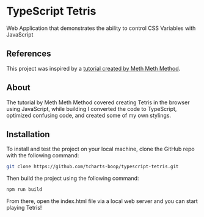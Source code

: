 # TypeScript Tetris
Web Application that demonstrates the ability to control CSS Variables with JavaScript

## References
This project was inspired by a [tutorial created by Meth Meth Method](https://youtu.be/H2aW5V46khA).

## About
The tutorial by Meth Meth Method covered creating Tetris in the browser using JavaScript, while building I converted the code to TypeScript, optimized confusing code, and created some of my own stylings.

## Installation

To install and test the project on your local machine, clone the GitHub repo with the following command:

```bash
git clone https://github.com/tcharts-boop/typescript-tetris.git
```

Then build the project using the following command:

```bash
npm run build
```

From there, open the index.html file via a local web server and you can start playing Tetris!
